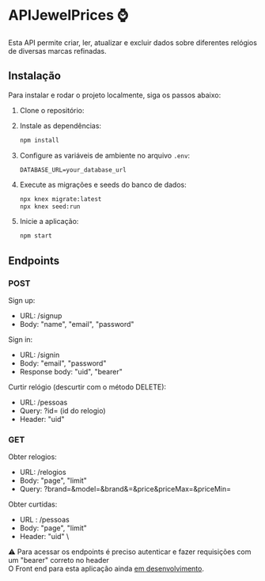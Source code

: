 # APIJewelPrices ⌚ 

Esta API permite criar, ler, atualizar e excluir dados sobre diferentes relógios de diversas marcas refinadas.

## Instalação

Para instalar e rodar o projeto localmente, siga os passos abaixo:

1. Clone o repositório:

2. Instale as dependências:
    ```sh
    npm install
    ```

3. Configure as variáveis de ambiente no arquivo `.env`:
    ```env
    DATABASE_URL=your_database_url
    ```

4. Execute as migrações e seeds do banco de dados:
    ```sh
    npx knex migrate:latest
    npx knex seed:run
    ```

5. Inicie a aplicação:
    ```sh
    npm start
    ```

## Endpoints

### POST
Sign up:
- URL: /signup
- Body: "name", "email", "password"

Sign in:
- URL: /signin
- Body: "email", "password"
- Response body: "uid", "bearer"

Curtir relógio (descurtir com o método DELETE):
- URL: /pessoas
- Query: ?id= (id do relogio)
- Header: "uid"

### GET
Obter relogios:
- URL: /relogios
- Body: "page", "limit"
- Query: ?brand=&model=&brand&=&price&priceMax=&priceMin=

Obter curtidas:
- URL : /pessoas
- Body: "page", "limit"
- Header: "uid" \

⚠️ Para acessar os endpoints é preciso autenticar e fazer requisições com um "bearer" correto no header \
O Front end para esta aplicação ainda [em desenvolvimento](https://github.com/caioalrodrig/AngularJewel).

